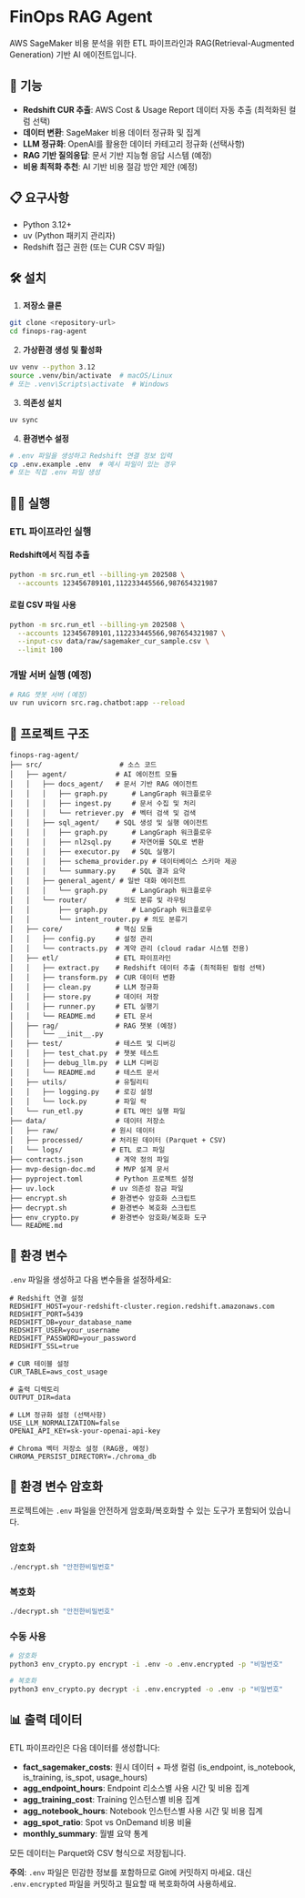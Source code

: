 # FinOps RAG Agent

AWS SageMaker 비용 분석을 위한 ETL 파이프라인과 RAG(Retrieval-Augmented Generation) 기반 AI 에이전트입니다.

## 🚀 기능

- **Redshift CUR 추출**: AWS Cost & Usage Report 데이터 자동 추출 (최적화된 컬럼 선택)
- **데이터 변환**: SageMaker 비용 데이터 정규화 및 집계
- **LLM 정규화**: OpenAI를 활용한 데이터 카테고리 정규화 (선택사항)
- **RAG 기반 질의응답**: 문서 기반 지능형 응답 시스템 (예정)
- **비용 최적화 추천**: AI 기반 비용 절감 방안 제안 (예정)

## 📋 요구사항

- Python 3.12+
- uv (Python 패키지 관리자)
- Redshift 접근 권한 (또는 CUR CSV 파일)

## 🛠️ 설치

1. **저장소 클론**
```bash
git clone <repository-url>
cd finops-rag-agent
```

2. **가상환경 생성 및 활성화**
```bash
uv venv --python 3.12
source .venv/bin/activate  # macOS/Linux
# 또는 .venv\Scripts\activate  # Windows
```

3. **의존성 설치**
```bash
uv sync
```

4. **환경변수 설정**
```bash
# .env 파일을 생성하고 Redshift 연결 정보 입력
cp .env.example .env  # 예시 파일이 있는 경우
# 또는 직접 .env 파일 생성
```



## 🏃‍♂️ 실행

### ETL 파이프라인 실행

#### Redshift에서 직접 추출
```bash
python -m src.run_etl --billing-ym 202508 \
  --accounts 123456789101,112233445566,987654321987
```

#### 로컬 CSV 파일 사용
```bash
python -m src.run_etl --billing-ym 202508 \
  --accounts 123456789101,112233445566,987654321987 \
  --input-csv data/raw/sagemaker_cur_sample.csv \
  --limit 100
```

### 개발 서버 실행 (예정)
```bash
# RAG 챗봇 서버 (예정)
uv run uvicorn src.rag.chatbot:app --reload
```

## 📁 프로젝트 구조

```
finops-rag-agent/
├── src/                   # 소스 코드
│   ├── agent/            # AI 에이전트 모듈
│   │   ├── docs_agent/   # 문서 기반 RAG 에이전트
│   │   │   ├── graph.py      # LangGraph 워크플로우
│   │   │   ├── ingest.py     # 문서 수집 및 처리
│   │   │   └── retriever.py  # 벡터 검색 및 검색
│   │   ├── sql_agent/    # SQL 생성 및 실행 에이전트
│   │   │   ├── graph.py      # LangGraph 워크플로우
│   │   │   ├── nl2sql.py     # 자연어를 SQL로 변환
│   │   │   ├── executor.py   # SQL 실행기
│   │   │   ├── schema_provider.py # 데이터베이스 스키마 제공
│   │   │   └── summary.py    # SQL 결과 요약
│   │   ├── general_agent/ # 일반 대화 에이전트
│   │   │   └── graph.py      # LangGraph 워크플로우
│   │   └── router/       # 의도 분류 및 라우팅
│   │       ├── graph.py      # LangGraph 워크플로우
│   │       └── intent_router.py # 의도 분류기
│   ├── core/             # 핵심 모듈
│   │   ├── config.py     # 설정 관리
│   │   └── contracts.py  # 계약 관리 (cloud radar 시스템 전용)
│   ├── etl/              # ETL 파이프라인
│   │   ├── extract.py    # Redshift 데이터 추출 (최적화된 컬럼 선택)
│   │   ├── transform.py  # CUR 데이터 변환
│   │   ├── clean.py      # LLM 정규화
│   │   ├── store.py      # 데이터 저장
│   │   ├── runner.py     # ETL 실행기
│   │   └── README.md     # ETL 문서
│   ├── rag/              # RAG 챗봇 (예정)
│   │   └── __init__.py
│   ├── test/             # 테스트 및 디버깅
│   │   ├── test_chat.py  # 챗봇 테스트
│   │   ├── debug_llm.py  # LLM 디버깅
│   │   └── README.md     # 테스트 문서
│   ├── utils/            # 유틸리티
│   │   ├── logging.py    # 로깅 설정
│   │   └── lock.py       # 파일 락
│   └── run_etl.py        # ETL 메인 실행 파일
├── data/                 # 데이터 저장소
│   ├── raw/             # 원시 데이터
│   ├── processed/       # 처리된 데이터 (Parquet + CSV)
│   └── logs/            # ETL 로그 파일
├── contracts.json        # 계약 정의 파일
├── mvp-design-doc.md     # MVP 설계 문서
├── pyproject.toml        # Python 프로젝트 설정
├── uv.lock              # uv 의존성 잠금 파일
├── encrypt.sh           # 환경변수 암호화 스크립트
├── decrypt.sh           # 환경변수 복호화 스크립트
├── env_crypto.py        # 환경변수 암호화/복호화 도구
└── README.md
```

## 📝 환경 변수

`.env` 파일을 생성하고 다음 변수들을 설정하세요:

```env
# Redshift 연결 설정
REDSHIFT_HOST=your-redshift-cluster.region.redshift.amazonaws.com
REDSHIFT_PORT=5439
REDSHIFT_DB=your_database_name
REDSHIFT_USER=your_username
REDSHIFT_PASSWORD=your_password
REDSHIFT_SSL=true

# CUR 테이블 설정
CUR_TABLE=aws_cost_usage

# 출력 디렉토리
OUTPUT_DIR=data

# LLM 정규화 설정 (선택사항)
USE_LLM_NORMALIZATION=false
OPENAI_API_KEY=sk-your-openai-api-key

# Chroma 벡터 저장소 설정 (RAG용, 예정)
CHROMA_PERSIST_DIRECTORY=./chroma_db
```

## 🔐 환경 변수 암호화

프로젝트에는 `.env` 파일을 안전하게 암호화/복호화할 수 있는 도구가 포함되어 있습니다.

### 암호화
```bash
./encrypt.sh "안전한비밀번호"
```

### 복호화
```bash
./decrypt.sh "안전한비밀번호"
```

### 수동 사용
```bash
# 암호화
python3 env_crypto.py encrypt -i .env -o .env.encrypted -p "비밀번호"

# 복호화
python3 env_crypto.py decrypt -i .env.encrypted -o .env -p "비밀번호"
```

## 📊 출력 데이터

ETL 파이프라인은 다음 데이터를 생성합니다:

- **fact_sagemaker_costs**: 원시 데이터 + 파생 컬럼 (is_endpoint, is_notebook, is_training, is_spot, usage_hours)
- **agg_endpoint_hours**: Endpoint 리소스별 사용 시간 및 비용 집계
- **agg_training_cost**: Training 인스턴스별 비용 집계
- **agg_notebook_hours**: Notebook 인스턴스별 사용 시간 및 비용 집계
- **agg_spot_ratio**: Spot vs OnDemand 비용 비율
- **monthly_summary**: 월별 요약 통계

모든 데이터는 Parquet와 CSV 형식으로 저장됩니다.

**주의**: `.env` 파일은 민감한 정보를 포함하므로 Git에 커밋하지 마세요. 대신 `.env.encrypted` 파일을 커밋하고 필요할 때 복호화하여 사용하세요.
